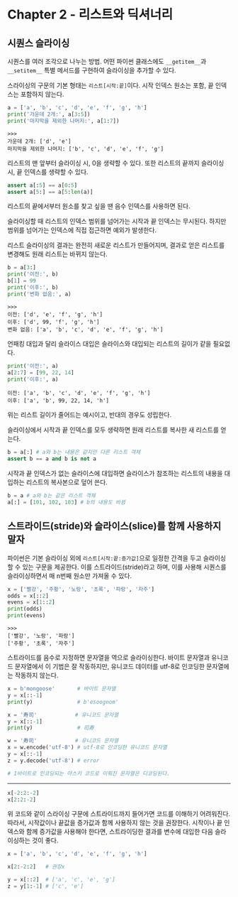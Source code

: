 # Chapter 2 - 리스트와 딕셔너리
## 시퀀스 슬라이싱
시퀀스를 여러 조각으로 나누는 방법. 어떤 파이썬 클래스에도 `__getitem__`과 `__setitem__` 특별 메서드를 구현하여 슬라이싱을 추가할 수 있다. 

스라이싱의 구문의 기본 형태는 `리스트[시작:끝]`이다. 시작 인덱스 원소는 포함, 끝 인덱스는 포함하지 않는다.
```python
a = ['a', 'b', 'c', 'd', 'e', 'f', 'g', 'h']
print('가운데 2개:', a[3:5])
print('마지막을 제외한 나머지:', a[1:7])
```
```console
>>>
가운데 2개: ['d', 'e']
마지막을 제외한 나머지: ['b', 'c', 'd', 'e', 'f', 'g']
```

리스트의 맨 앞부터 슬라이싱 시, 0을 생략할 수 있다. 또한 리스트의 끝까지 슬라이싱 시, 끝 인덱스를 생략할 수 있다.
```python
assert a[:5] == a[0:5]
assert a[5:] == a[5:len(a)]
```

리스트의 끝에서부터 원소를 찾고 싶을 땐 음수 인덱스를 사용하면 된다.

슬라이싱할 때 리스트의 인덱스 범위를 넘어가는 시작과 끝 인덱스는 무시된다. 하지만 범위를 넘어가는 인덱스에 직접 접근하면 예외가 발생한다.

리스트 슬라이싱의 결과는 완전히 새로운 리스트가 만들어지며, 결과로 얻은 리스트를 변경해도 원래 리스트는 바뀌지 않는다.
```python
b = a[3:]
print('이전:', b)
b[1] = 99
print('이후:', b)
print('변화 없음:', a)
```
```console
>>>
이전: ['d', 'e', 'f', 'g', 'h']
이후: ['d', 99, 'f', 'g', 'h']
변화 없음: ['a', 'b', 'c', 'd', 'e', 'f', 'g', 'h']
```

언패킹 대입과 달리 슬라이스 대입은 슬라이스와 대입되는 리스트의 길이가 같을 필요없다. 
```python
print('이전:', a)
a[2:7] = [99, 22, 14]
print('이후:', a)
```
```console
이전: ['a', 'b', 'c', 'd', 'e', 'f', 'g', 'h']
이후: ['a', 'b', 99, 22, 14, 'h']
```
위는 리스트 길이가 줄어드는 예시이고, 반대의 경우도 성립한다.

슬라이싱에서 시작과 끝 인덱스를 모두 생략하면 원래 리스트를 복사한 새 리스트를 얻는다. 
```python
b = a[:] # a와 b는 내용은 같지만 다른 리스트 객체
assert b == a and b is not a
```

시작과 끝 인덱스가 없는 슬라이스에 대입하면 슬라이스가 참조하는 리스트의 내용을 대입하는 리스트의 복사본으로 덮어 쓴다.
```python
b = a # a와 b는 같은 리스트 객체
a[:] = [101, 102, 103] # b의 내용도 바뀜
```


## 스트라이드(stride)와 슬라이스(slice)를 함께 사용하지 말자
파이썬은 기본 슬라이싱 외에 `리스트[시작:끝:증가값]`으로 일정한 간격을 두고 슬라이싱할 수 있는 구문을 제공한다. 이를 스트라이드(stride)라고 하며, 이를 사용해 시퀀스를 슬라이싱하면서 매 n번째 원소만 가져올 수 있다. 
```python
x = ['빨강', '주황', '노랑', '초록', '파랑', '자주']
odds = x[::2]
evens = x[1::2]
print(odds)
print(evens)
```
```console
>>>
['빨강', '노랑', '파랑']
['주황', '초록', '자주']
```

스트라이드를 음수로 지정하면 문자열을 역으로 슬라이싱한다. 바이트 문자열과 유니코드 문자열에서 이 기법은 잘 작동하지만, 유니코드 데이터를 utf-8로 인코딩한 문자열에는 작동하지 않는다.
```python
x = b'mongoose'       # 바이트 문자열
y = x[::-1]
print(y)              # b'esoognom'

x = '寿司'            # 유니코드 문자열
y = x[::-1]
print(y)              # 司寿

w = '寿司'            # 유니코드 문자열
x = w.encode('utf-8') # utf-8로 인코딩한 유니코드 문자열
y = x[::-1]
z = y.decode('utf-8') # error

# 1바이트로 인코딩되는 아스키 코드로 이뤄진 문자열은 디코딩된다.
```
---
```python
x[-2:2:-2]
x[2:2:-2]
```
위 코드와 같이 스라이싱 구문에 스트라이드까지 들어가면 코드를 이해하기 어려워진다. 따라서, 시작값이나 끝값을 증가값과 함께 사용하지 않는 것을 권장한다. 시작이나 끝 인덱스와 함께 증가값을 사용해야 한다면, 스트라이딩한 결과를 변수에 대입한 다음 슬라이싱하는 것이 좋다.
```python
x = ['a', 'b', 'c', 'd', 'e', 'f', 'g', 'h']

x[2:-2:2]   # 권장x

y = x[::2]  # ['a', 'c', 'e', 'g']
z = y[1:-1] # ['c', 'e']
```
